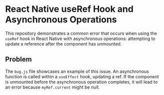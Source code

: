 # React Native useRef Hook and Asynchronous Operations

This repository demonstrates a common error that occurs when using the `useRef` hook in React Native with asynchronous operations: attempting to update a reference after the component has unmounted.

## Problem
The `bug.js` file showcases an example of this issue.  An asynchronous function is called within a `useEffect` hook, updating a ref. If the component is unmounted before the asynchronous operation completes, it will lead to an error because `myRef.current` might be null.